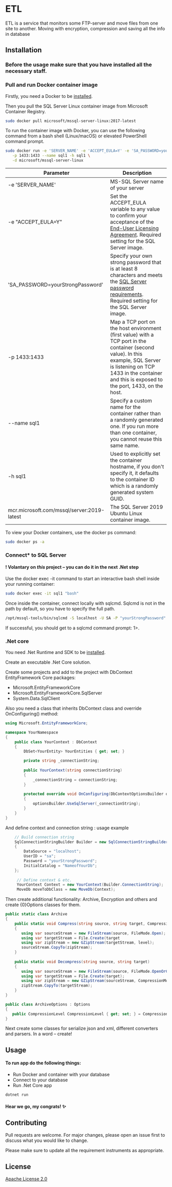 # ETL

ETL is a service that monitors some FTP-server and move files from one site to another. Moving with encryption, compression and saving all the info in database

## Installation

### Before the usage make sure that you have installed all the necessary staff.

### Pull and run Docker container image

Firstly, you need a Docker to be [installed](https://www.docker.com/products/docker-desktop). 

Then you pull the SQL Server Linux container image from Microsoft Container Registry.

```bash
sudo docker pull microsoft/mssql-server-linux:2017-latest
```

To run the container image with Docker, you can use the following command from a bash shell (Linux/macOS) or elevated PowerShell command prompt.

```bash
sudo docker run -e 'SERVER_NAME' -e 'ACCEPT_EULA=Y' -e 'SA_PASSWORD=yourStrongPassword' \
   -p 1433:1433 --name sql1 -h sql1 \
   -d microsoft/mssql-server-linux
```

|Parameter                                  |Description|
|-------------------------------------------|-----------|
|-e 'SERVER_NAME'                           |MS-SQL Server name of your server             
|-e "ACCEPT_EULA=Y"                         |Set the ACCEPT_EULA variable to any value to confirm your acceptance of the [End-User Licensing Agreement](https://go.microsoft.com/fwlink/?LinkId=746388). Required setting for the SQL Server image.           |
|'SA_PASSWORD=yourStrongPassword'    |Specify your own strong password that is at least 8 characters and meets the [SQL Server password requirements](https://docs.microsoft.com/en-us/sql/relational-databases/security/password-policy?view=sql-server-ver15). Required setting for the SQL Server image.           |
|-p 1433:1433                               |Map a TCP port on the host environment (first value) with a TCP port in the container (second value). In this example, SQL Server is listening on TCP 1433 in the container and this is exposed to the port, 1433, on the host.           |
|--name sql1                                |Specify a custom name for the container rather than a randomly generated one. If you run more than one container, you cannot reuse this same name.           |
|-h sql1                                    |Used to explicitly set the container hostname, if you don't specify it, it defaults to the container ID which is a randomly generated system GUID.           |
|mcr.microsoft.com/mssql/server:2019-latest |The SQL Server 2019 Ubuntu Linux container image.           |

To view your Docker containers, use the docker ps command:
```bash
sudo docker ps -a
```

### Connect* to SQL Server
#### ! Volantary on *this* project – you can do it in the next .Net step

Use the docker exec -it command to start an interactive bash shell inside your running container:
```bash
sudo docker exec -it sql1 "bash"
```

Once inside the container, connect locally with sqlcmd. Sqlcmd is not in the path by default, so you have to specify the full path.
```bash
/opt/mssql-tools/bin/sqlcmd -S localhost -U SA -P "yourStrongPassword"
```

If successful, you should get to a sqlcmd command prompt: 1>.

### .Net core

You need .Net Runtime and SDK to be [installed](https://dotnet.microsoft.com/download).

Create an executable .Net Core solution. 

Create some projects and add to the project with DbContext EntityFramework Core packages:
- Microsoft.EntityFrameworkCore
- Microsoft.EntityFrameworkCore.SqlServer
- System.Data.SqlClient

Also you need a class that inherits DbContext class and override OnConfiguring() method:

```c#
using Microsoft.EntityFrameworkCore;

namespace YourNamespace
{
    public class YourContext : DbContext
    {
        DbSet<YourEntity> YourEntities { get; set; }

        private string _connectionString;
        
        public YourContext(string connectionString)
        {
            _connectionString = connectionString;
        }
        
        protected override void OnConfiguring(DbContextOptionsBuilder optionsBuilder)
        {
            optionsBuilder.UseSqlServer(_connectionString);
        }
    }
}
```

And define context and connection string : usage example

```c#
    // Build connection string
    SqlConnectionStringBuilder Builder = new SqlConnectionStringBuilder() 
    {
        DataSource = "localhost";
        UserID = "sa";
        Password = "yourStrongPassword";
        InitialCatalog = "NameofYourDb"; 
    };
                
     // Define context & etc.
     YourContext Context = new YourContext(Builder.ConnectionString);
     MoveDb moveToDbClass = new MoveDb(Context);
```

Then create additional functionality: Archive, Encryption and others and create {0}Options classes for them.

```c#
public static class Archive
{
    public static void Compress(string source, string target, CompressionLevel level)
    {
       using var sourceStream = new FileStream(source, FileMode.Open);
       using var targetStream = File.Create(target
       using var zipStream = new GZipStream(targetStream, level);
       sourceStream.CopyTo(zipStream);
    }
        
    public static void Decompress(string source, string target)
    {
       using var sourceStream = new FileStream(source, FileMode.OpenOrCreate);
       using var targetStream = File.Create(target);
       using var zipStream = new GZipStream(sourceStream, CompressionMode.Decompress);
       zipStream.CopyTo(targetStream);
    }
}

public class ArchiveOptions : Options
{
   public CompressionLevel CompressionLevel { get; set; } = CompressionLevel.Optimal;
}
```

Next create some classes for serialize json and xml, different converters and parsers. In a word – create!


## Usage

#### To run app do the following things:
- Run Docker and container with your database
- Connect to your database
- Run .Net Core app

```bash
dotnet run
```


#### Hear we go, my congrats! ✨

## Contributing
Pull requests are welcome. For major changes, please open an issue first to discuss what you would like to change.

Please make sure to update all the requirement instruments as appropriate.

## License
[Apache License 2.0](https://choosealicense.com/licenses/apache-2.0/)
